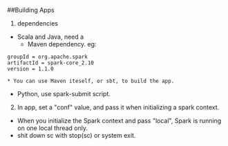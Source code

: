 
##Building Apps

1) dependencies
  * Scala and Java, need a 
    * Maven dependency. eg:

```
groupId = org.apache.spark
artifactId = spark-core_2.10
version = 1.1.0
```
    * You can use Maven iteself, or sbt, to build the app. 

  * Python, use spark-submit script. 

2) In app, set a "conf" value, and pass it when initializing a spark context. 
  * When you initialize the Spark context and pass "local", Spark is running on one local thread only. 
  * shit down sc with stop(sc) or system exit. 

